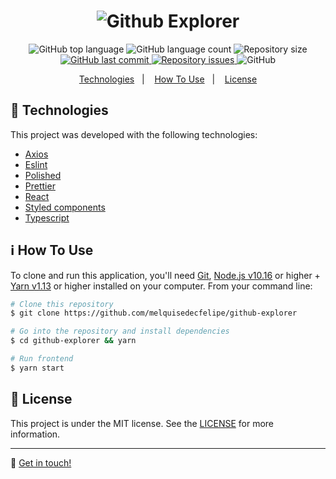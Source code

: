 <h1 align="center">
    <img alt="Github Explorer" src="https://res.cloudinary.com/dtifsqadc/image/upload/v1588118958/logo_dl3kbb.svg" />
</h1>

<p align="center">
  <img alt="GitHub top language" src="https://img.shields.io/github/languages/top/melquisedecfelipe/github-explorer.svg">

  <img alt="GitHub language count" src="https://img.shields.io/github/languages/count/melquisedecfelipe/github-explorer.svg">

  <img alt="Repository size" src="https://img.shields.io/github/repo-size/melquisedecfelipe/github-explorer.svg">

  <a href="https://github.com/melquisedecfelipe/github-explorer/commits/master">
    <img alt="GitHub last commit" src="https://img.shields.io/github/last-commit/melquisedecfelipe/github-explorer.svg">
  </a>

  <a href="https://github.com/melquisedecfelipe/github-explorer/issues">
    <img alt="Repository issues" src="https://img.shields.io/github/issues/melquisedecfelipe/github-explorer.svg">
  </a>

  <img alt="GitHub" src="https://img.shields.io/github/license/melquisedecfelipe/github-explorer.svg">
</p>

<p align="center">
  <a href="#rocket-technologies">Technologies</a>&nbsp;&nbsp;&nbsp;|&nbsp;&nbsp;&nbsp;
  <a href="#information_source-how-to-use">How To Use</a>&nbsp;&nbsp;&nbsp;|&nbsp;&nbsp;&nbsp;
  <a href="#memo-license">License</a>
</p>

## :rocket: Technologies

This project was developed with the following technologies:

- [Axios](https://github.com/axios/axios)
- [Eslint](https://eslint.org/)
- [Polished](https://polished.js.org/)
- [Prettier](https://prettier.io/)
- [React](https://reactjs.org/)
- [Styled components](https://styled-components.com/)
- [Typescript](https://www.typescriptlang.org/)

## :information_source: How To Use

To clone and run this application, you'll need [Git](https://git-scm.com), [Node.js v10.16](https://nodejs.org/) or higher + [Yarn v1.13](https://yarnpkg.com/) or higher installed on your computer. From your command line:

```bash
# Clone this repository
$ git clone https://github.com/melquisedecfelipe/github-explorer

# Go into the repository and install dependencies
$ cd github-explorer && yarn

# Run frontend
$ yarn start
```

## :memo: License

This project is under the MIT license. See the [LICENSE](https://github.com/melquisedecfelipe/github-explorer/blob/master/LICENSE) for more information.

---

:wave: [Get in touch!](https://www.linkedin.com/in/melquisedecfelipe/)
